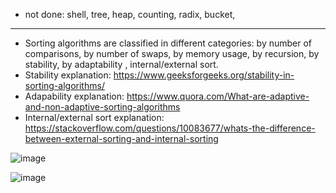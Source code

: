 - not done: shell, tree, heap, counting, radix, bucket, 
---------------------------------------------------------------
- Sorting algorithms are classified in different categories: by number of comparisons, by number of swaps, by memory usage, by recursion, by stability, by adaptability , internal/external sort.
- Stability explanation:  https://www.geeksforgeeks.org/stability-in-sorting-algorithms/
- Adapability explanation: https://www.quora.com/What-are-adaptive-and-non-adaptive-sorting-algorithms
- Internal/external sort explanation: https://stackoverflow.com/questions/10083677/whats-the-difference-between-external-sorting-and-internal-sorting

![image](https://user-images.githubusercontent.com/53979947/126072098-302097b5-0406-4032-954f-5e07e5b373b2.png)


![image](https://user-images.githubusercontent.com/53979947/126072086-ebbdf9ec-78ad-4d08-8d25-28f66df459c1.png)

